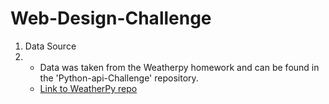 <h1>Web-Design-Challenge</h1>
<ol>
    <li>Data Source<li>
        <ul>
            <li>Data was taken from the Weatherpy homework and can be found in the 'Python-api-Challenge' repository.</li>
       </ul>
            <ul>
                <li><a href = "https://github.com/UncleBacon/python-api-challenge/tree/master/WeatherPy">Link to WeatherPy repo</a></li>
            </ul>
        </ul>
    
</ol>
    
       

